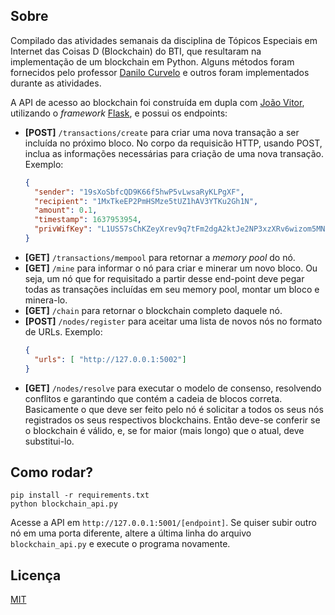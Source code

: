 ## Sobre
Compilado das atividades semanais da disciplina de Tópicos Especiais em Internet das Coisas D (Blockchain) do BTI, que resultaram na implementação de um blockchain em Python. Alguns métodos foram fornecidos pelo professor [Danilo Curvelo](https://github.com/danilocurvelo) e outros foram implementados durante as atividades.

A API de acesso ao blockchain foi construída em dupla com [João Vitor](https://github.com/joaovdxavier), utilizando o *framework* [Flask](https://palletsprojects.com/p/flask/), e possui os endpoints:

- **[POST]** `/transactions/create` para criar uma nova transação a ser incluída no próximo bloco. No corpo da requisicão HTTP, usando POST, inclua as informações necessárias para criação de uma nova transação. Exemplo:
  ```json
  {
    "sender": "19sXoSbfcQD9K66f5hwP5vLwsaRyKLPgXF",
    "recipient": "1MxTkeEP2PmHSMze5tUZ1hAV3YTKu2Gh1N", 
    "amount": 0.1, 
    "timestamp": 1637953954,
    "privWifKey": "L1US57sChKZeyXrev9q7tFm2dgA2ktJe2NP3xzXRv6wizom5MN1U"
  }
  ```
- **[GET]** `/transactions/mempool` para retornar a *memory pool* do nó.
- **[GET]** `/mine` para informar o nó para criar e minerar um novo bloco. Ou seja, um nó que for requisitado a partir desse end-point deve pegar todas as transações incluídas em seu memory pool, montar um bloco e minera-lo.
- **[GET]** `/chain` para retornar o blockchain completo daquele nó.
- **[POST]** `/nodes/register` para aceitar uma lista de novos nós no formato de URLs. Exemplo:
  ```json
  {
    "urls": [ "http://127.0.0.1:5002"]
  }
  ```
- **[GET]** `/nodes/resolve` para executar o modelo de consenso, resolvendo conflitos e garantindo que contém a cadeia de blocos correta. Basicamente o que deve ser feito pelo nó é solicitar a todos os seus nós registrados os seus respectivos blockchains. Então deve-se conferir se o blockchain é válido, e, se for maior (mais longo) que o atual, deve substitui-lo.

## Como rodar?

```
pip install -r requirements.txt
python blockchain_api.py
```
Acesse a API em `http://127.0.0.1:5001/[endpoint]`. Se quiser subir outro nó em uma porta diferente, altere a última linha do arquivo `blockchain_api.py` e execute o programa novamente.

## Licença
[MIT](https://choosealicense.com/licenses/mit/)
